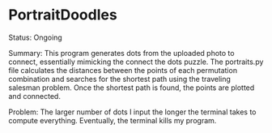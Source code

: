 # PortraitDoodles

Status: Ongoing

Summary: This program generates dots from the uploaded photo to connect, essentially mimicking the connect the dots puzzle. The portraits.py file calculates the distances between the points of each permutation combination and searches for the shortest path using the traveling salesman problem. Once the shortest path is found, the points are plotted and connected.

Problem: The larger number of dots I input the longer the terminal takes to compute everything. Eventually, the terminal kills my program.
